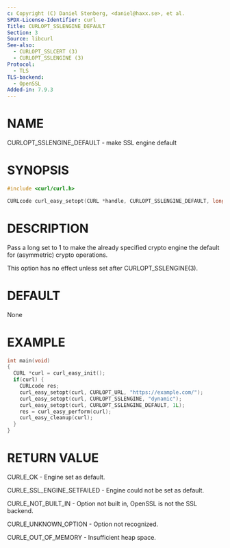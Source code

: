 ```yaml
---
c: Copyright (C) Daniel Stenberg, <daniel@haxx.se>, et al.
SPDX-License-Identifier: curl
Title: CURLOPT_SSLENGINE_DEFAULT
Section: 3
Source: libcurl
See-also:
  - CURLOPT_SSLCERT (3)
  - CURLOPT_SSLENGINE (3)
Protocol:
  - TLS
TLS-backend:
  - OpenSSL
Added-in: 7.9.3
---
```


# NAME

CURLOPT_SSLENGINE_DEFAULT - make SSL engine default

# SYNOPSIS

~~~c
#include <curl/curl.h>

CURLcode curl_easy_setopt(CURL *handle, CURLOPT_SSLENGINE_DEFAULT, long val);
~~~

# DESCRIPTION

Pass a long set to 1 to make the already specified crypto engine the default
for (asymmetric) crypto operations.

This option has no effect unless set after CURLOPT_SSLENGINE(3).

# DEFAULT

None

# EXAMPLE

~~~c
int main(void)
{
  CURL *curl = curl_easy_init();
  if(curl) {
    CURLcode res;
    curl_easy_setopt(curl, CURLOPT_URL, "https://example.com/");
    curl_easy_setopt(curl, CURLOPT_SSLENGINE, "dynamic");
    curl_easy_setopt(curl, CURLOPT_SSLENGINE_DEFAULT, 1L);
    res = curl_easy_perform(curl);
    curl_easy_cleanup(curl);
  }
}
~~~

# RETURN VALUE

CURLE_OK - Engine set as default.

CURLE_SSL_ENGINE_SETFAILED - Engine could not be set as default.

CURLE_NOT_BUILT_IN - Option not built in, OpenSSL is not the SSL backend.

CURLE_UNKNOWN_OPTION - Option not recognized.

CURLE_OUT_OF_MEMORY - Insufficient heap space.
